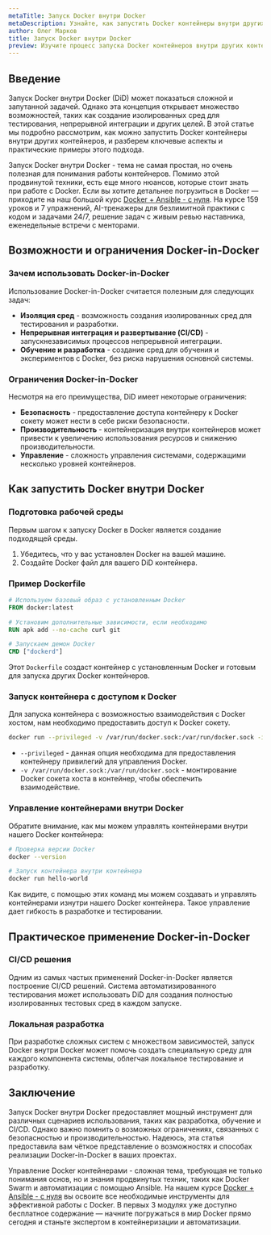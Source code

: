 ```yaml
---
metaTitle: Запуск Docker внутри Docker
metaDescription: Узнайте, как запустить Docker контейнеры внутри других Docker контейнеров - от основных концепций до практических примеров использования
author: Олег Марков
title: Запуск Docker внутри Docker
preview: Изучите процесс запуска Docker контейнеров внутри других контейнеров. Разберитесь в необходимых командах и узнайте об их особенностях и применении на практике
---
```


## Введение

Запуск Docker внутри Docker (DiD) может показаться сложной и запутанной задачей. Однако эта концепция открывает множество возможностей, таких как создание изолированных сред для тестирования, непрерывной интеграции и других целей. В этой статье мы подробно рассмотрим, как можно запустить Docker контейнеры внутри других контейнеров, и разберем ключевые аспекты и практические примеры этого подхода.

Запуск Docker внутри Docker - тема не самая простая, но очень полезная для понимания работы контейнеров. Помимо этой продвинутой техники, есть еще много нюансов, которые стоит знать при работе с Docker. Если вы хотите детальнее погрузиться в Docker — приходите на наш большой курс [Docker + Ansible - с нуля](https://purpleschool.ru/course/docker?utm_source=knowledgebase&utm_medium=text&utm_campaign=Zapusk_Docker_vnutri_Docker). На курсе 159 уроков и 7 упражнений, AI-тренажеры для безлимитной практики с кодом и задачами 24/7, решение задач с живым ревью наставника, еженедельные встречи с менторами.

## Возможности и ограничения Docker-in-Docker

### Зачем использовать Docker-in-Docker

Использование Docker-in-Docker считается полезным для следующих задач:

- **Изоляция сред** - возможность создания изолированных сред для тестирования и разработки.
- **Непрерывная интеграция и развертывание (CI/CD)** - запускнезависимых процессов непрерывной интеграции.
- **Обучение и разработка** - создание сред для обучения и экспериментов с Docker, без риска нарушения основной системы.

### Ограничения Docker-in-Docker

Несмотря на его преимущества, DiD имеет некоторые ограничения:

- **Безопасность** - предоставление доступа контейнеру к Docker сокету может нести в себе риски безопасности.
- **Производительность** - контейнеризация внутри контейнеров может привести к увеличению использования ресурсов и снижению производительности.
- **Управление** - сложность управления системами, содержащими несколько уровней контейнеров.

## Как запустить Docker внутри Docker

### Подготовка рабочей среды

Первым шагом к запуску Docker в Docker является создание подходящей среды.

1. Убедитесь, что у вас установлен Docker на вашей машине.
2. Создайте Docker файл для вашего DiD контейнера.

### Пример Dockerfile

```dockerfile
# Используем базовый образ с установленным Docker
FROM docker:latest

# Установим дополнительные зависимости, если необходимо
RUN apk add --no-cache curl git 

# Запускаем демон Docker
CMD ["dockerd"]
```

Этот `Dockerfile` создаст контейнер с установленным Docker и готовым для запуска других Docker контейнеров.

### Запуск контейнера с доступом к Docker

Для запуска контейнера с возможностью взаимодействия с Docker хостом, нам необходимо предоставить доступ к Docker сокету.

```bash
docker run --privileged -v /var/run/docker.sock:/var/run/docker.sock -it your-docker-image
```

- `--privileged` - данная опция необходима для предоставления контейнеру привилегий для управления Docker.
- `-v /var/run/docker.sock:/var/run/docker.sock` - монтирование Docker сокета хоста в контейнер, чтобы обеспечить взаимодействие.

### Управление контейнерами внутри Docker

Обратите внимание, как мы можем управлять контейнерами внутри нашего Docker контейнера:

```bash
# Проверка версии Docker
docker --version

# Запуск контейнера внутри контейнера
docker run hello-world
```

Как видите, с помощью этих команд мы можем создавать и управлять контейнерами изнутри нашего Docker контейнера. Такое управление дает гибкость в разработке и тестировании.

## Практическое применение Docker-in-Docker

### CI/CD решения

Одним из самых частых применений Docker-in-Docker является построение CI/CD решений. Система автоматизированного тестирования может использовать DiD для создания полностью изолированных тестовых сред в каждом запуске.

### Локальная разработка

При разработке сложных систем с множеством зависимостей, запуск Docker внутри Docker может помочь создать специальную среду для каждого компонента системы, облегчая локальное тестирование и разработку.

## Заключение

Запуск Docker внутри Docker предоставляет мощный инструмент для различных сценариев использования, таких как разработка, обучение и CI/CD. Однако важно помнить о возможных ограничениях, связанных с безопасностью и производительностью. Надеюсь, эта статья предоставила вам чёткое представление о возможностях и способах реализации Docker-in-Docker в ваших проектах.

Управление Docker контейнерами - сложная тема, требующая не только понимания основ, но и знания продвинутых техник, таких как Docker Swarm и автоматизации с помощью Ansible. На нашем курсе [Docker + Ansible - с нуля](https://purpleschool.ru/course/docker?utm_source=knowledgebase&utm_medium=text&utm_campaign=Zapusk_Docker_vnutri_Docker) вы освоите все необходимые инструменты для эффективной работы с Docker. В первых 3 модулях уже доступно бесплатное содержание — начните погружаться в мир Docker прямо сегодня и станьте экспертом в контейнеризации и автоматизации.
